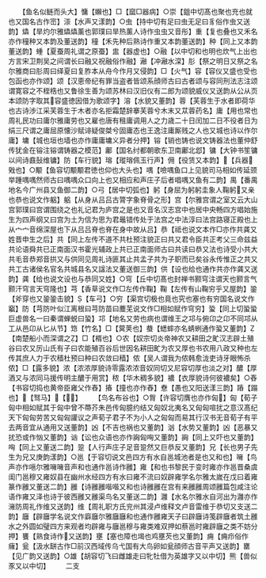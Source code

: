 <!-- { "loadSidebar": true } -->
　　【鱼名似鲢而头大】慵【嬾也】□【窳□器病】○崇【鉏中切髙也聚也充也就也又国名古作崈】漴【水声又漾韵】○虫【持中切有足曰虫无足曰豸俗作虫又送韵】爞【旱灼尔雅爞爞薰也郭璞曰旱热薰人诗作虫虫又音彤】重【复也叠也又禾名亦作穜种又本韵及董送韵】穜【禾先种后熟诗作重又本韵董送韵】种【同上又本韵董送韵】蝩【夏蚕周礼谓之原蚕】盅【器虚也】○融【以中切和也明也炊气上出也方言宋卫荆吴之间谓长曰融又祝融俗作融】瀜【冲瀜水深】肜【祭之明日又祭之名尔雅商曰肜周曰绎夏曰复胙本从舟今作月又侵韵】□【火气】容【容仪又盛也受也包函也亦作颂】颂【汉恵帝纪有罪当盗者皆颂系顔师古曰古者颂与容同刑法志注颂谓寛容之不桎梏也又鲁徐生善为颂苏林曰汉旧仪有二郎为颂貌威仪又送韵从公从页本颂防字取其容盛徳因借为歌颂字】溶【水貌又董韵】蓉【芙蓉生于水者即荷华也古诗渉江采芙蓉生于木者亦名拒霜楚辞搴芙蓉兮木末又苁蓉药名】庸【用也常也周礼民功曰庸尔雅庸劳也又雇也唐有租庸调用人之力歳二十日闰加二日不役者日为绢三尺谓之庸屈原懐沙赋诽疑俊桀兮固庸态也王逸注庸厮贱之人也又城也诗以作尔庸】墉【城也垣也墙也亦作庸庸墉义异者分押】镕【销也铸也说文铸器法也董仲舒传犹金在镕注镕谓铸器之模范】鄘【国名纣都朝歌东卫南鄘北邶】镛【大钟书笙镛以间诗鼖鼔维镛】防【车行貌】瑢【瑽瑢佩玉行声】佣【役赁又本韵】【兵器戣也】○颙【鱼容切颙颙君徳也仰也大头也】喁【噞喁鱼口上见貌司马相如传延颈举踵喁喁然师古曰喁喁众口向上也又相应和声庄子后者唱喁又鱼有二韵】禺【番禺地名今广州县又鱼御二韵】○弓【居中切弧也】躬【身屈为躬躬圭象人鞠躬又亲也恭也说文作躳】躳【从身从吕吕古膂字象脊骨之形】宫【尔雅宫谓之室又云大山宫郭璞曰宫谓围绕之也礼记君为庐宫之是也又音名汉志宫中也居中央畅四方唱始施生为四声纲又曰宫为土为信为思为君鼂错传处于法宫之中法淳曰法宫路寝正殿也上从宀宀音绵深屋也下从吕吕脊也脊在身中故从吕】恭【祗也说文本作□亦作共龚又姓晋申生之后】共【同上左传不道不共杜预注貌正曰共又君令臣共正考父三命兹益共论语舜共已正南面汉书霍光辅政上共已正南面师古曰共读曰恭又法也诗受小共大共毛音恭郑音拱又与供同见周礼诗匪其止共孟子共为子职而已矣谷永传惟正之共又共工古诸侯名官名共城县名又諡法又董送御三韵】供【设也给也通作共亦作龚又送韵】龚【给也说文设也与恭同又姓】○穹【丘中切髙也封禅书颢穹注谓天也颢言气颢汗穹言天穹隆也】芎【香草说文作□左传作鞠】鞠【左传有山鞠穷乎又屋韵】銎【斧穿也又銎銎击貌】【车弓】○穷【渠宫切极也竟也究也塞也有穷国名说文作竆】防【芎防叶似江离根曰芎防苗曰蘪芜说文作□相如赋作穹穷】蛩【同上切蛩蛩巨虚兽名一曰秦谓蝉蜕曰蛩】邛【地名又劳也病也谓维王之邛与俯卬之卬不同邛从工从邑卬从匕从节】筇【竹名】□【蓂荚也】蛬【蟋蟀亦名蜻蛚通作蛩又董韵】【南楚船小而深谓之】□【楈也】○农【奴宗切炎帝神农又耕田之甿汉志辟土殖谷曰农又厉山氏有子曰农能殖百谷后世因名耕田甿为农又厚也书农用八政又种也左传其庶人力于农穑杜预曰种曰农敛曰穑】侬【吴人谓我为侬韩愈泷吏诗牙眼怖杀侬】□【露多貌】浓【浓浓厚貌诗零露浓浓音奴同切又尼容切厚也淡之对】醲【厚酒又与浓同马援传明主醲于用赏】秾【华木稠多貌】襛【衣厚貌诗何彼襛矣】○舂【书容切捣也黄帝臣雍父作舂】摏【撞也亦作舂】憃【愚也又阳送漾三韵】蹖【蹋也】【驽马】【】
　　【鸟名布谷也】○胷【许容切膺也亦作匈】匈【荀子匈中相如赋其于匈中曾不蔕芥朱邑传匈臆约结又匈奴北夷名又匈匈喧扰之意汉髙纪天下匈匈劳苦又匈匈讙议之声荀子君子不为小人之匈匈而易其行汉书无音荀子有平去两音宜从通用又送董韵】凶【不吉也祸也又董韵】汹【水势又董韵】凶【恶暴又扰恐或作忷又董韵】讻【讼也众语也亦作詾匈哅又董韵】詾【同上又吓也又董韵】哅【同上又董送二韵】跫【人行声庄子足音跫然又巨恭反又董韵】兄【长也男子先生为兄又庚韵漾韵】○邕【于容切说文邑四方有水自邕城池者是也又和也】噰【鸟声亦作嗈尔雅噰噰音声和也通作邕诗作雝】雍【和也书黎民于变时雍亦作邕晋桑虞闺门邕穆又雍奴县在幽州水经四方有水曰雍不流曰奴辟雍学名尔雅太嵗在戊曰着雍篆作雝又董送二韵】雝【诗雝雝喈喈又和也诗雝雝在宫有来雝雝周颂雝篇包咸注论语作雍又泽也诗于彼西雝又雝渠鸟名又董送二韵】灉【水名尔雅水自河出为灉亦作澭防周礼作维又送韵】维【周礼职方氏兖州其浸卢维释文卢音雷维于恭切又支送二韵】廱【辟廱学名说文作廦廱尔雅廱廱和也通作雝雍天子曰辟廱诗笺辟廱者筑土雝水之外圆如璧四方来观者均辟雍与廱邕穆与雍类难双押如蔡邕时雍辟廱之类不妨分押】饔【熟食诗作又送韵】壅【塞也障也堨也鸡壅芡也又董韵】痈【痈疖俗作癕】瓮【汲水缾古作□前汉西域传乌弋国有大鸟卵如瓮顔师古音平声又送韵】罋【见广韵又送韵】○雄【胡容切飞曰雌雄走曰牝牡借为英雄字又以中切】熊【兽似豕又以中切】
　　二支
